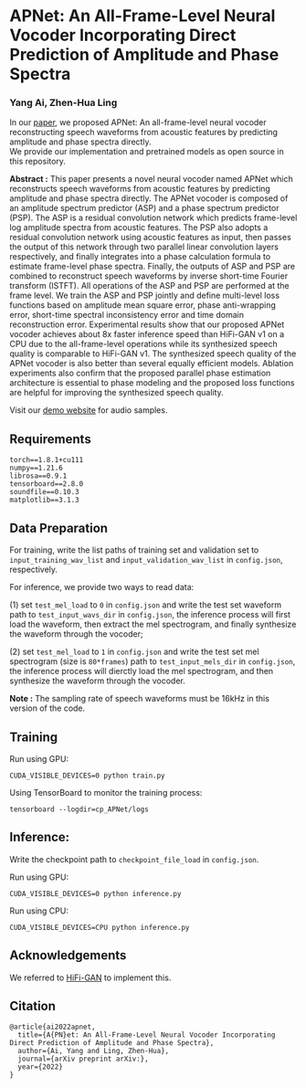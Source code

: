 # APNet: An All-Frame-Level Neural Vocoder Incorporating Direct Prediction of Amplitude and Phase Spectra
### Yang Ai, Zhen-Hua Ling

In our [paper](https://arxiv.org/xxx), 
we proposed APNet: An all-frame-level neural vocoder reconstructing speech waveforms from acoustic features by predicting amplitude and phase spectra directly.<br/>
We provide our implementation and pretrained models as open source in this repository.

**Abstract :**
This paper presents a novel neural vocoder named APNet which reconstructs speech waveforms from acoustic features by predicting amplitude and phase spectra directly. The APNet vocoder is composed of an amplitude spectrum predictor (ASP) and a phase spectrum predictor (PSP). The ASP is a residual convolution network which predicts frame-level log amplitude spectra from acoustic features. The PSP also adopts a residual convolution network using acoustic features as input, then passes the output of this network through two parallel linear convolution layers respectively, and finally integrates into a phase calculation formula to estimate frame-level phase spectra. Finally, the outputs of ASP and PSP are combined to reconstruct speech waveforms by inverse short-time Fourier transform (ISTFT). All operations of the ASP and PSP are performed at the frame level. We train the ASP and PSP jointly and define multi-level loss functions based on amplitude mean square error, phase anti-wrapping error, short-time spectral inconsistency error and time domain reconstruction error. Experimental results show that our proposed APNet vocoder achieves about 8x faster inference speed than HiFi-GAN v1 on a CPU due to the all-frame-level operations while its synthesized speech quality is comparable to HiFi-GAN v1. The synthesized speech quality of the APNet vocoder is also better than several equally efficient models. Ablation experiments also confirm that the proposed parallel phase estimation architecture is essential to phase modeling and the proposed loss functions are helpful for improving the synthesized speech quality.

Visit our [demo website](http://staff.ustc.edu.cn/~yangai/APNet/demo.html) for audio samples.

## Requirements
```
torch==1.8.1+cu111
numpy==1.21.6
librosa==0.9.1
tensorboard==2.8.0
soundfile==0.10.3
matplotlib==3.1.3
```

## Data Preparation
For training, write the list paths of training set and validation set to `input_training_wav_list` and `input_validation_wav_list` in `config.json`, respectively.

For inference, we provide two ways to read data:

(1) set `test_mel_load` to `0` in `config.json` and write the test set waveform path to `test_input_wavs_dir` in `config.json`, the inference process will first load the waveform, then extract the mel spectrogram, and finally synthesize the waveform through the vocoder;

(2) set `test_mel_load` to `1` in `config.json` and write the test set mel spectrogram (size is `80*frames`) path to `test_input_mels_dir` in `config.json`, the inference process will dierctly load the mel spectrogram, and then synthesize the waveform through the vocoder.

**Note :** The sampling rate of speech waveforms must be 16kHz in this version of the code.

## Training
Run using GPU:
```
CUDA_VISIBLE_DEVICES=0 python train.py
```
Using TensorBoard to monitor the training process:
```
tensorboard --logdir=cp_APNet/logs
```

## Inference:
Write the checkpoint path to `checkpoint_file_load` in `config.json`.

Run using GPU:
```
CUDA_VISIBLE_DEVICES=0 python inference.py
```
Run using CPU:
```
CUDA_VISIBLE_DEVICES=CPU python inference.py
```

## Acknowledgements
We referred to [HiFi-GAN](https://github.com/jik876/hifi-gan) to implement this.

## Citation
```
@article{ai2022apnet,
  title={A{PN}et: An All-Frame-Level Neural Vocoder Incorporating Direct Prediction of Amplitude and Phase Spectra},
  author={Ai, Yang and Ling, Zhen-Hua},
  journal={arXiv preprint arXiv:},
  year={2022}
}
```
